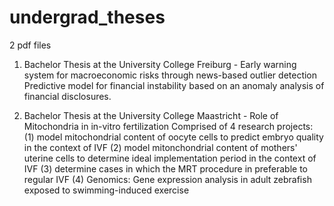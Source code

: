 # undergrad_theses

2 pdf files

1. Bachelor Thesis at the University College Freiburg - Early warning system for macroeconomic risks through news-based outlier detection
Predictive model for financial instability based on an anomaly analysis of financial disclosures.

2. Bachelor Thesis at the University College Maastricht - Role of Mitochondria in in-vitro fertilization 
Comprised of 4 research projects: (1) model mitochondrial content of oocyte cells to predict embryo quality in the context of IVF (2) model mitonchondrial content of mothers' uterine cells to determine ideal implementation period in the context of IVF (3) determine cases in which the MRT procedure in preferable to regular IVF (4) Genomics: Gene expression analysis in adult zebrafish exposed to swimming-induced exercise

